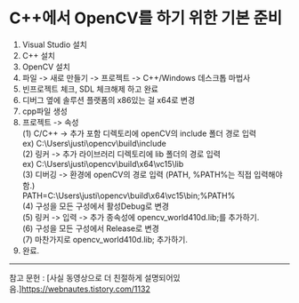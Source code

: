 # C++에서 OpenCV를 하기 위한 기본 준비

  1. Visual Studio 설치
  2. C++ 설치
  3. OpenCV 설치
  4. 파일 -> 새로 만들기 -> 프로젝트 -> C++/Windows 데스크톱 마법사
  5. 빈프로젝트 체크, SDL 체크해제 하고 완료
  6. 디버그 옆에 솔루션 플랫폼의 x86있는 걸 x64로 변경
  7. cpp파일 생성
  8. 프로젝트 -> 속성  
    (1) C/C++ -> 추가 포함 디렉토리에 openCV의 include 폴더 경로 입력 <br> ex) C:\Users\justi\opencv\build\include<br>
    (2) 링커 -> 추가 라이브러리 디렉토리에 lib 폴더의 경로 입력 <br> ex) C:\Users\justi\opencv\build\x64\vc15\lib<br>
    (3) 디버깅 -> 환경에 openCV의 경로 입력 (PATH, %PATH%는 직접 입력해야함.) <br>PATH=C:\Users\justi\opencv\build\x64\vc15\bin;%PATH%<br>
    (4) 구성을 모든 구성에서 활성Debug로 변경<br>
    (5) 링커 -> 입력 -> 추가 종속성에 opencv_world410d.lib;를 추가하기.<br>
    (6) 구성을 모든 구성에서 Release로 변경<br>
    (7) 마찬가지로 opencv_world410d.lib; 추가하기.<br>
  9. 완료.
    
* * *
참고 문헌 : 
[사실 동영상으로 더 친절하게 설명되어있음.]https://webnautes.tistory.com/1132
